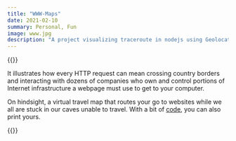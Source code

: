 ```yaml
---
title: "WWW-Maps"
date: 2021-02-10
summary: Personal, Fun
image: www.jpg
description: "A project visualizing traceroute in nodejs using Geolocation API, symbolizing travel world maps (but for the internet). "
---
```


{{<bundle-image name="www1.jpg" >}}

It illustrates how every HTTP request can mean crossing country borders and interacting with dozens of companies who own and control portions of Internet infrastructure a webpage must use to get to your computer.

On hindsight, a virtual travel map that routes your go to websites while we all are stuck in our caves unable to travel. 
With a bit of [code](http://github.com/pranavb104/World-wide-web-Travel-Map), you can also print yours.

{{<bundle-image name="www2.jpg" >}}

